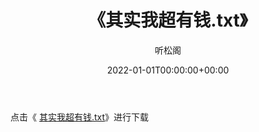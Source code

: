 ﻿---
title:  《其实我超有钱.txt》
date:   2022-01-01T00:00:00+00:00
author: 听松阁
layout: post
permalink: /其实我超有钱/
categories: 小说
tags: [小说]
---

点击《 [其实我超有钱.txt](http://img.660000.xyz/bookstukust/book/bntxt/10/其实我超有钱.txt)》进行下载